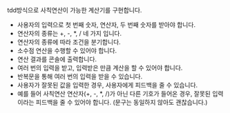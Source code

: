 tdd방식으로 사칙연산이 가능한 계산기를 구현합니다.

- 사용자의 입력으로 첫 번째 숫자, 연산자, 두 번째 숫자를 받아야 합니다.
- 연산자의 종류는 +, -, *, / 네 가지 입니다.
- 연산자의 종류에 따라 조건을 분기합니다.
- 소수점 연산을 수행할 수 있어야 합니다.
- 연산 결과를 콘솔에 출력합니다.
- 여러 번의 입력을 받고, 입력받은 만큼 계산을 할 수 있어야 합니다.
- 반복문을 통해 여러 번의 입력을 받을 수 있습니다.
- 사용자가 잘못된 값을 입력한 경우, 사용자에게 피드백을 줄 수 있습니다.
- 예를 들어 사칙연산 연산자(+, -, *, /)가 아닌 다른 기호가 들어온 경우, 잘못된 입력이라는 피드백을 줄 수 있어야 합니다. (문구는 동일하지 않아도 괜찮습니다.)